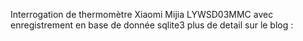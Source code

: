 Interrogation de thermomètre Xiaomi Mijia LYWSD03MMC avec enregistrement en base de donnée sqlite3
plus de detail sur le blog : 
